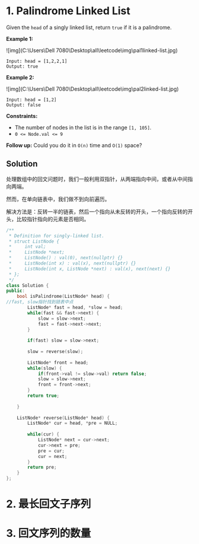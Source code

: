 # 1. Palindrome Linked List

Given the `head` of a singly linked list, return `true` if it is a palindrome.

 

**Example 1:**

![img](C:\Users\Dell 7080\Desktop\all\leetcode\img\pal1linked-list.jpg)

```
Input: head = [1,2,2,1]
Output: true
```

**Example 2:**

![img](C:\Users\Dell 7080\Desktop\all\leetcode\img\pal2linked-list.jpg)

```
Input: head = [1,2]
Output: false
```

 

**Constraints:**

- The number of nodes in the list is in the range `[1, 105]`.
- `0 <= Node.val <= 9`

 

**Follow up:** Could you do it in `O(n)` time and `O(1)` space?



## Solution

处理数组中的回文问题时，我们一般利用双指针，从两端指向中间，或者从中间指向两端。

然而，在单向链表中，我们做不到向前遍历。

解决方法是：反转一半的链表，然后一个指向从未反转的开头，一个指向反转的开头，比较指针指向的元素是否相同。



```cpp
/**
 * Definition for singly-linked list.
 * struct ListNode {
 *     int val;
 *     ListNode *next;
 *     ListNode() : val(0), next(nullptr) {}
 *     ListNode(int x) : val(x), next(nullptr) {}
 *     ListNode(int x, ListNode *next) : val(x), next(next) {}
 * };
 */
class Solution {
public:
    bool isPalindrome(ListNode* head) {
//fast, slow指针找到链表中点        
        ListNode* fast = head, *slow = head;
        while(fast && fast->next) {
            slow = slow->next;
            fast = fast->next->next;
        }
        
        if(fast) slow = slow->next;
        
        slow = reverse(slow);
        
        ListNode* front = head;
        while(slow) {
            if(front->val != slow->val) return false;
            slow = slow->next;
            front = front->next;
        }
        return true;
        
    }
    
    ListNode* reverse(ListNode* head) {
        ListNode* cur = head, *pre = NULL;
        
        while(cur) {
            ListNode* next = cur->next;
            cur->next = pre;
            pre = cur;
            cur = next;
        }
        return pre;
    }
};
```



# 2. 最长回文子序列











# 3. 回文序列的数量